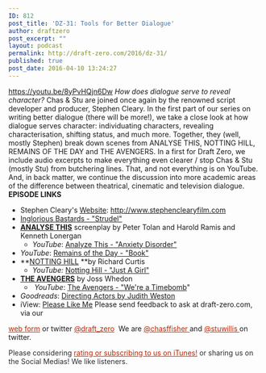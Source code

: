 ```yaml
---
ID: 812
post_title: 'DZ-31: Tools for Better Dialogue'
author: draftzero
post_excerpt: ""
layout: podcast
permalink: http://draft-zero.com/2016/dz-31/
published: true
post_date: 2016-04-10 13:24:27
---
```

https://youtu.be/8yPvHQjn6Dw *How does dialogue serve to reveal character?* Chas & Stu are joined once again by the renowned script developer and producer, Stephen Cleary. In the first part of our series on writing better dialogue (there will be more!), we take a close look at how dialogue serves character: individuating characters, revealing characterisation, shifting status, and much more. Together, they (well, mostly Stephen) break down scenes from ANALYSE THIS, NOTTING HILL, REMAINS OF THE DAY and THE AVENGERS. In a first for Draft Zero, we include audio excerpts to make everything even clearer / stop Chas & Stu (mostly Stu) from butchering lines. That, and not everything is on YouTube. And, in back matter, we continue the discussion into more academic areas of the difference between theatrical, cinematic and television dialogue. **EPISODE LINKS** 
*   Stephen Cleary's <a href="http://www.stephenclearyfilm.com" target="_blank" rel="noopener noreferrer">Website</a>: <a href="http://www.stephenclearyfilm.com" target="_blank" rel="noopener noreferrer">http://www.stephenclearyfilm.com</a>
*   <a href="https://www.youtube.com/watch?v=Sn35dWgffTk&nohtml5=False" target="_blank" rel="noopener noreferrer">Inglorious Bastards - "Strudel"</a>
*   <span style="color: #008094;"><b><u><a href="http://www.screenplaydb.com/film/scripts/Analyze_This.pdf" target="_blank" rel="noopener noreferrer">ANALYSE THIS</a></u></b></span> screenplay by Peter Tolan and Harold Ramis and Kenneth Lonergan 
    *   *YouTube*: <a href="https://www.youtube.com/watch?v=enmxcvdYEGc" target="_blank" rel="noopener noreferrer">Analyze This - "Anxiety Disorder"</a>
*   *YouTube*: <a href="https://www.youtube.com/watch?v=eV5FdpvNMQE" target="_blank" rel="noopener noreferrer">Remains of the Day - "Book"</a>
*   **<a href="http://www.thescriptsource.net/Scripts/NottingHill.pdf" target="_blank" rel="noopener noreferrer">NOTTING HILL</a> **by Richard Curtis 
    *   *YouTube:* <a href="https://www.youtube.com/watch?v=Eit31oT-bDw" target="_blank" rel="noopener noreferrer">Notting Hill - "Just A Girl"</a>
*   **<a href="http://www.imsdb.com/scripts/Avengers,-The-(2012).html" target="_blank" rel="noopener noreferrer">THE AVENGERS</a>** by Joss Whedon 
    *    *YouTube*: <a href="https://www.youtube.com/watch?v=O7cF6vMfhR4&list=WL&index=81" target="_blank" rel="noopener noreferrer">The Avengers - "We're a Timebomb</a>"
*   *Goodreads*: <a href="http://www.goodreads.com/book/show/254807.Directing_Actors" target="_blank" rel="noopener noreferrer">Directing Actors by Judith Weston</a>
*   iView: <a href="http://www.abc.net.au/tv/programs/please-like-me/" target="_blank" rel="noopener noreferrer">Please Like Me</a> Please send feedback to ask at draft-zero.com, via our 

<a style="font-weight: inherit; font-style: inherit; color: #ba2500;" href="http://draft-zero.com/feedback/" target="_blank" rel="noopener noreferrer">web form</a> or twitter <a style="font-weight: inherit; font-style: inherit; color: #ba2500;" href="https://twitter.com/draft_zero" target="_blank" rel="noopener noreferrer">@draft_zero</a>  We are <a style="font-weight: inherit; font-style: inherit; color: #ba2500;" href="http://www.twitter.com/chasffisher" target="_blank" rel="noopener noreferrer">@chasffisher </a>and <a style="font-weight: inherit; font-style: inherit; color: #ba2500;" href="http://www.twitter.com/stuwillis" target="_blank" rel="noopener noreferrer">@stuwillis </a>on twitter. <p style="color: #2d2d2d;">
  Please considering <a style="font-weight: inherit; font-style: inherit; color: #ba2500;" href="https://itunes.apple.com/au/podcast/draft-zero-screenwriting-podcast/id847126598?mt=2&ls=1">rating or subscribing to us on iTunes!</a> or sharing us on the Social Medias! We like listeners.
</p>